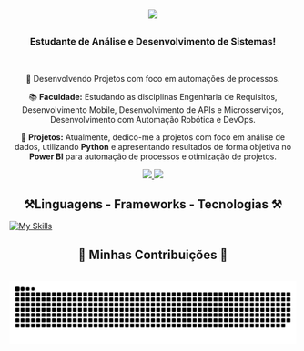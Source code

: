 <h1 align="center">
    <img src="https://readme-typing-svg.herokuapp.com/?font=Righteous&size=35&center=true&vCenter=true&width=500&height=70&duration=4000&lines=Olá!!+🌍;+Eu+sou+Alison+Soepaza!;" />
</h1>

<h3 align="center">Estudante de Análise e Desenvolvimento de Sistemas!</h3>

<br/>

<div align="center">
 
 🔭 Desenvolvendo Projetos com foco em automações de processos.

 📚 **Faculdade:** Estudando as disciplinas Engenharia de Requisitos, Desenvolvimento Mobile, Desenvolvimento de APIs e Microsserviços, Desenvolvimento com Automação Robótica e DevOps.
 
 🌱  **Projetos:** Atualmente, dedico-me a projetos com foco em análise de dados, utilizando **Python** e apresentando resultados de forma objetiva no **Power BI** para automação de processos e otimização de projetos.
    </div>
<div align="center"> 
  <a href="mailto:soepazacontato@gmail.com">
    <img src="https://img.shields.io/badge/Gmail-333333?style=for-the-badge&logo=gmail&logoColor=red" />
  </a>
  <a href="https://www.linkedin.com/in/alison-soepaza-128278251/" target="_blank">
    <img src="https://img.shields.io/badge/LinkedIn-0077B5?style=for-the-badge&logo=linkedin&logoColor=white" target="_blank" />
  </a>
</div>

<h2 align="center">⚒️Linguagens - Frameworks - Tecnologias ⚒️</h2>

[![My Skills](https://skillicons.dev/icons?i=python,aws,kotlin,django,github)](https://skillicons.dev)

<div align="center">
  <h2>🐍 Minhas Contribuições 🐍</h2>
  <br>
  <img alt="snake eating my contributions" src="https://raw.githubusercontent.com/Soepaza/Soepaza/output/github-contribution-grid-snake.svg" />
  
  <br/><br/><br/>
</div>
